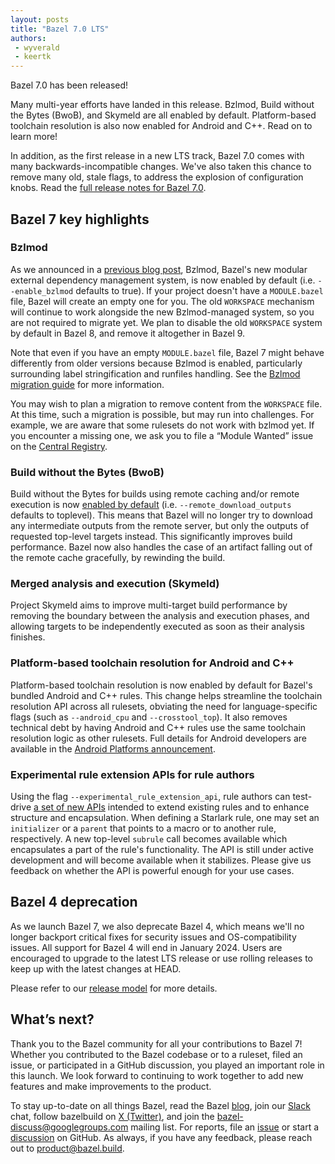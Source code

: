```yaml
---
layout: posts
title: "Bazel 7.0 LTS"
authors:
 - wyverald
 - keertk
---
```


Bazel 7.0 has been released! 

Many multi-year efforts have landed in this release. Bzlmod, Build without the Bytes (BwoB), and Skymeld are all enabled by default. Platform-based toolchain resolution is also now enabled for Android and C++. Read on to learn more!

In addition, as the first release in a new LTS track, Bazel 7.0 comes with many backwards-incompatible changes. We've also taken this chance to remove many old, stale flags, to address the explosion of configuration knobs. Read the [full release notes for Bazel 7.0](https://github.com/bazelbuild/bazel/releases/tag/7.0.0).

## Bazel 7 key highlights

### Bzlmod

As we announced in a [previous blog post](https://blog.bazel.build/2023/07/24/whats-new-with-bzlmod.html), Bzlmod, Bazel's new modular external dependency management system, is now enabled by default (i.e. `--enable_bzlmod` defaults to true). If your project doesn't have a `MODULE.bazel` file, Bazel will create an empty one for you. The old `WORKSPACE` mechanism will continue to work alongside the new Bzlmod-managed system, so you are not required to migrate yet. We plan to disable the old `WORKSPACE` system by default in Bazel 8, and remove it altogether in Bazel 9.

Note that even if you have an empty `MODULE.bazel` file, Bazel 7 might behave differently from older versions because Bzlmod is enabled, particularly surrounding label stringification and runfiles handling. See the [Bzlmod migration guide](https://bazel.build/external/migration) for more information.

You may wish to plan a migration to remove content from the `WORKSPACE` file. At this time, such a migration is possible, but may run into challenges. For example, we are aware that some rulesets do not work with bzlmod yet. If you encounter a missing one, we ask you to file a “Module Wanted” issue on the [Central Registry](https://github.com/bazelbuild/bazel-central-registry/issues/new).

### Build without the Bytes (BwoB)

Build without the Bytes for builds using remote caching and/or remote execution is now [enabled by default](https://blog.bazel.build/2023/10/06/bwob-in-bazel-7.html) (i.e. `--remote_download_outputs` defaults to toplevel). This means that Bazel will no longer try to download any intermediate outputs from the remote server, but only the outputs of requested top-level targets instead. This significantly improves build performance. Bazel now also handles the case of an artifact falling out of the remote cache gracefully, by rewinding the build. 

### Merged analysis and execution (Skymeld)

Project Skymeld aims to improve multi-target build performance by removing the boundary between the analysis and execution phases, and allowing targets to be independently executed as soon as their analysis finishes.

### Platform-based toolchain resolution for Android and C++

Platform-based toolchain resolution is now enabled by default for Bazel's bundled Android and C++ rules. This change helps streamline the toolchain resolution API across all rulesets, obviating the need for language-specific flags (such as `--android_cpu` and `--crosstool_top`). It also removes technical debt by having Android and C++ rules use the same toolchain resolution logic as other rulesets. Full details for Android developers are available in the [Android Platforms announcement](https://blog.bazel.build/2023/11/15/android-platforms.html).

### Experimental rule extension APIs for rule authors

Using the flag `--experimental_rule_extension_api`, rule authors can test-drive [a set of new APIs](https://docs.google.com/document/d/1p6z-shWf9sdqo_ep7dcjZCGvqN5r2jsPkJCqHHgfRp4/edit#heading=h.5mcn15i0e1ch) intended to extend existing rules and to enhance structure and encapsulation. When defining a Starlark rule, one may set an `initializer` or a `parent` that points to a macro or to another rule, respectively. A new top-level `subrule` call becomes available which encapsulates a part of the rule's functionality. The API is still under active development and will become available when it stabilizes. Please give us feedback on whether the API is powerful enough for your use cases.

## Bazel 4 deprecation

As we launch Bazel 7, we also deprecate Bazel 4, which means we'll no longer backport critical fixes for security issues and OS-compatibility issues. All support for Bazel 4 will end in January 2024. Users are encouraged to upgrade to the latest LTS release or use rolling releases to keep up with the latest changes at HEAD.

Please refer to our [release model](https://bazel.build/release) for more details.

## What’s next?

Thank you to the Bazel community for all your contributions to Bazel 7! Whether you contributed to the Bazel codebase or to a ruleset, filed an issue, or participated in a GitHub discussion, you played an important role in this launch. We look forward to continuing to work together to add new features and make improvements to the product.

To stay up-to-date on all things Bazel, read the Bazel [blog](https://blog.bazel.build/), join our [Slack](https://slack.bazel.build) chat, follow bazelbuild on [X (Twitter)](http://twitter.com/bazelbuild), and join the bazel-discuss@googlegroups.com mailing list. For reports, file an [issue](https://github.com/bazelbuild/bazel) or start a [discussion](https://github.com/bazelbuild/bazel/discussions) on GitHub. As always, if you have any feedback, please reach out to product@bazel.build.
